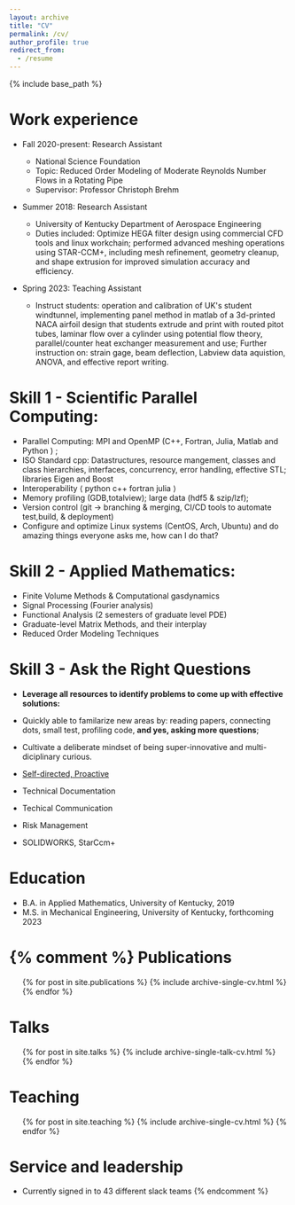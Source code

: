```yaml
---
layout: archive
title: "CV"
permalink: /cv/
author_profile: true
redirect_from:
  - /resume
---
```


{% include base_path %}

Work experience
======

* Fall 2020-present: Research Assistant
  * National Science Foundation
  * Topic: Reduced Order Modeling of Moderate Reynolds Number Flows in a Rotating Pipe
  * Supervisor: Professor Christoph Brehm

* Summer 2018: Research Assistant
  * University of Kentucky Department of Aerospace Engineering
  * Duties included: Optimize HEGA filter design using commercial CFD tools and linux workchain; performed advanced meshing operations using STAR-CCM+, including mesh refinement, geometry cleanup, and shape extrusion for improved simulation accuracy and efficiency.

* Spring 2023: Teaching Assistant
  * Instruct students: operation and calibration of UK's student windtunnel, implementing panel method in matlab of a 3d-printed NACA airfoil design that students extrude and print with routed pitot tubes, laminar flow over a cylinder using potential flow theory, parallel/counter heat exchanger measurement and use; Further instruction on: strain gage, beam deflection, Labview data aquistion, ANOVA, and effective report writing.




Skill 1 - Scientific Parallel Computing:
======

- Parallel Computing: MPI and OpenMP (C++, Fortran, Julia, Matlab and Python ) ;<br>
- ISO Standard cpp: Datastructures, resource mangement, classes and class hierarchies, interfaces, concurrency, error handling, effective STL; libraries Eigen and Boost  <br>
- Interoperability $\langle$ python c++ fortran julia $\rangle$
- Memory profiling (GDB,totalview); large data (hdf5 & szip/lzf);<br>
- Version control (git → branching & merging, CI/CD tools to automate test,build, & deployment)<br>
- Configure and optimize Linux systems (CentOS, Arch, Ubuntu) and do amazing things everyone asks me, how can I do that?<br>


Skill 2 - Applied Mathematics:
======

  * Finite Volume Methods & Computational gasdynamics
  * Signal Processing (Fourier analysis)
  * Functional Analysis (2 semesters of graduate level PDE)
  * Graduate-level Matrix Methods, and their interplay
  * Reduced Order Modeling Techniques

Skill 3 - Ask the Right Questions
======

*  <b>Leverage all resources to identify problems to come up with effective solutions: </b> 
* Quickly able to familarize new areas by: reading papers, connecting dots, small test, profiling code, <b> and yes, asking more questions</b>; 
* Cultivate a deliberate mindset of being super-innovative and multi-diciplinary curious.

* <u>Self-directed, Proactive</u>
* Technical Documentation 
* Techical Communication
* Risk Management 
* SOLIDWORKS, StarCcm+

Education
======
* B.A. in Applied Mathematics, University of Kentucky, 2019
* M.S. in Mechanical Engineering, University of Kentucky, forthcoming 2023



{% comment %}
Publications
======
  <ul>{% for post in site.publications %}
    {% include archive-single-cv.html %}
  {% endfor %}</ul>
  
Talks
======
  <ul>{% for post in site.talks %}
    {% include archive-single-talk-cv.html %}
  {% endfor %}</ul>
  
Teaching
======
  <ul>{% for post in site.teaching %}
    {% include archive-single-cv.html %}
  {% endfor %}</ul>
  
Service and leadership
======
* Currently signed in to 43 different slack teams
{% endcomment %}
